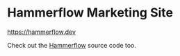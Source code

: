 # Hammerflow Marketing Site
https://hammerflow.dev

Check out the [Hammerflow](https://github.com/saml-dev/hammerflow) source code too.
